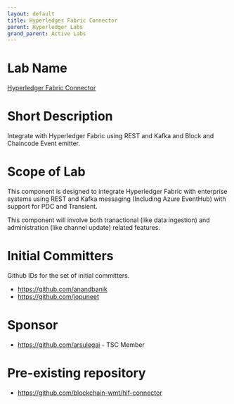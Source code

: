 ```yaml
---
layout: default
title: Hyperledger Fabric Connector
parent: Hyperledger Labs
grand_parent: Active Labs
---
```

# Lab Name
[Hyperledger Fabric Connector](https://github.com/hyperledger-labs/hlf-connector)

# Short Description
Integrate with Hyperledger Fabric using REST and Kafka and Block and Chaincode Event emitter.

# Scope of Lab
This component is designed to integrate Hyperledger Fabric with enterprise systems using REST and Kafka messaging (Including Azure EventHub) with support for PDC and Transient.

This component will involve both tranactional (like data ingestion) and administration (like channel update) related features.

# Initial Committers
Github IDs for the set of initial committers.
- https://github.com/anandbanik
- https://github.com/jopuneet


# Sponsor

- https://github.com/arsulegai  - TSC Member

# Pre-existing repository
- https://github.com/blockchain-wmt/hlf-connector
